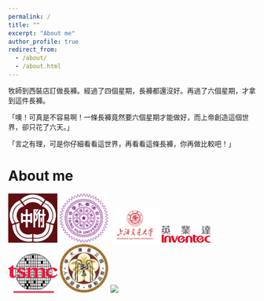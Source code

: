 ```yaml
---
permalink: /
title: ""
excerpt: "About me"
author_profile: true
redirect_from: 
  - /about/
  - /about.html
---
```


牧師到西裝店訂做長褲。經過了四個星期，長褲都還沒好。再過了六個星期，才拿到這件長褲。

「噢！可真是不容易啊！一條長褲竟然要六個星期才能做好，而上帝創造這個世界，卻只花了六天。」

「言之有理，可是你仔細看看這世界，再看看這條長褲，你再做比較吧！」

About me
======
<img src='/images/HSNU.png' width='100'>
<img src='/images/The_Logo_of_National_Tsing_Hua_University.png' width='100'>
<img src='/images/130.png' width='100'>
<img src='/images/logo_inventec.png' width='100'>
<img src='/images/tsmc.jpg' width='100'>
<img src='/images/Emblem72.jpg' width='100'>
<img src='/images/sign2-032a.jpg' width='100'>